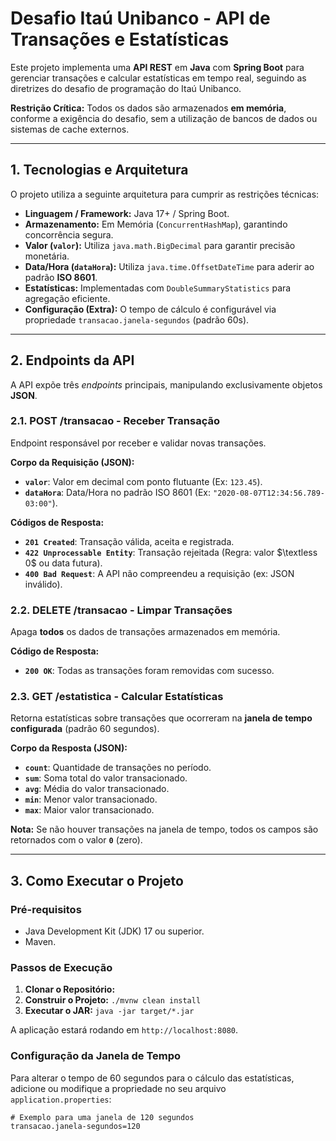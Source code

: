 # Desafio Itaú Unibanco - API de Transações e Estatísticas

Este projeto implementa uma **API REST** em **Java** com **Spring Boot** para gerenciar transações e calcular estatísticas em tempo real, seguindo as diretrizes do desafio de programação do Itaú Unibanco.

**Restrição Crítica:** Todos os dados são armazenados **em memória**, conforme a exigência do desafio, sem a utilização de bancos de dados ou sistemas de cache externos.

-----

## 1\. Tecnologias e Arquitetura

O projeto utiliza a seguinte arquitetura para cumprir as restrições técnicas:

  * **Linguagem / Framework:** Java 17+ / Spring Boot.
  * **Armazenamento:** Em Memória (`ConcurrentHashMap`), garantindo concorrência segura.
  * **Valor (`valor`):** Utiliza `java.math.BigDecimal` para garantir precisão monetária.
  * **Data/Hora (`dataHora`):** Utiliza `java.time.OffsetDateTime` para aderir ao padrão **ISO 8601**.
  * **Estatísticas:** Implementadas com `DoubleSummaryStatistics` para agregação eficiente.
  * **Configuração (Extra):** O tempo de cálculo é configurável via propriedade `transacao.janela-segundos` (padrão 60s).

-----

## 2\. Endpoints da API

A API expõe três *endpoints* principais, manipulando exclusivamente objetos **JSON**.

### 2.1. POST /transacao - Receber Transação

Endpoint responsável por receber e validar novas transações.

**Corpo da Requisição (JSON):**

  * **`valor`**: Valor em decimal com ponto flutuante (Ex: `123.45`).
  * **`dataHora`**: Data/Hora no padrão ISO 8601 (Ex: `"2020-08-07T12:34:56.789-03:00"`).

**Códigos de Resposta:**

  * **`201 Created`**: Transação válida, aceita e registrada.
  * **`422 Unprocessable Entity`**: Transação rejeitada (Regra: valor $\textless 0$ ou data futura).
  * **`400 Bad Request`**: A API não compreendeu a requisição (ex: JSON inválido).

### 2.2. DELETE /transacao - Limpar Transações

Apaga **todos** os dados de transações armazenados em memória.

**Código de Resposta:**

  * **`200 OK`**: Todas as transações foram removidas com sucesso.

### 2.3. GET /estatistica - Calcular Estatísticas

Retorna estatísticas sobre transações que ocorreram na **janela de tempo configurada** (padrão 60 segundos).

**Corpo da Resposta (JSON):**

  * **`count`**: Quantidade de transações no período.
  * **`sum`**: Soma total do valor transacionado.
  * **`avg`**: Média do valor transacionado.
  * **`min`**: Menor valor transacionado.
  * **`max`**: Maior valor transacionado.

**Nota:** Se não houver transações na janela de tempo, todos os campos são retornados com o valor **`0`** (zero).

-----

## 3\. Como Executar o Projeto

### Pré-requisitos

  * Java Development Kit (JDK) 17 ou superior.
  * Maven.

### Passos de Execução

1.  **Clonar o Repositório:**
2.  **Construir o Projeto:** `./mvnw clean install`
3.  **Executar o JAR:** `java -jar target/*.jar`

A aplicação estará rodando em `http://localhost:8080`.

### Configuração da Janela de Tempo

Para alterar o tempo de 60 segundos para o cálculo das estatísticas, adicione ou modifique a propriedade no seu arquivo `application.properties`:

```properties
# Exemplo para uma janela de 120 segundos
transacao.janela-segundos=120 
```
